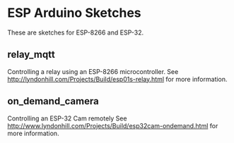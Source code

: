 # ESP Arduino Sketches

These are sketches for ESP-8266 and ESP-32.

## relay_mqtt

Controlling a relay using an ESP-8266 microcontroller.
See http://lyndonhill.com/Projects/Build/esp01s-relay.html for more information.

## on_demand_camera

Controlling an ESP-32 Cam remotely
See http://www.lyndonhill.com/Projects/Build/esp32cam-ondemand.html for more information.
